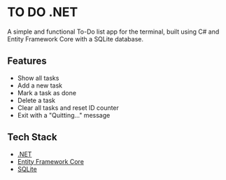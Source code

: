 # TO DO .NET

A simple and functional To-Do list app for the terminal, built using C# and Entity Framework Core with a SQLite database.

## Features

-  Show all tasks
-  Add a new task
-  Mark a task as done
-  Delete a task
-  Clear all tasks and reset ID counter
-  Exit with a "Quitting..." message

## Tech Stack

- [.NET](https://dotnet.microsoft.com/)
- [Entity Framework Core](https://learn.microsoft.com/en-us/ef/core/)
- [SQLite](https://www.sqlite.org/index.html)
